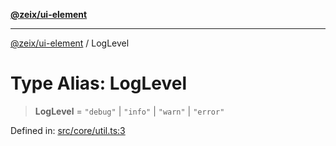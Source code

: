 [**@zeix/ui-element**](../README.md)

***

[@zeix/ui-element](../globals.md) / LogLevel

# Type Alias: LogLevel

> **LogLevel** = `"debug"` \| `"info"` \| `"warn"` \| `"error"`

Defined in: [src/core/util.ts:3](https://github.com/zeixcom/ui-element/blob/bd4ae3ed0a4d2790834ffe22cb9cd0696e3104c4/src/core/util.ts#L3)
